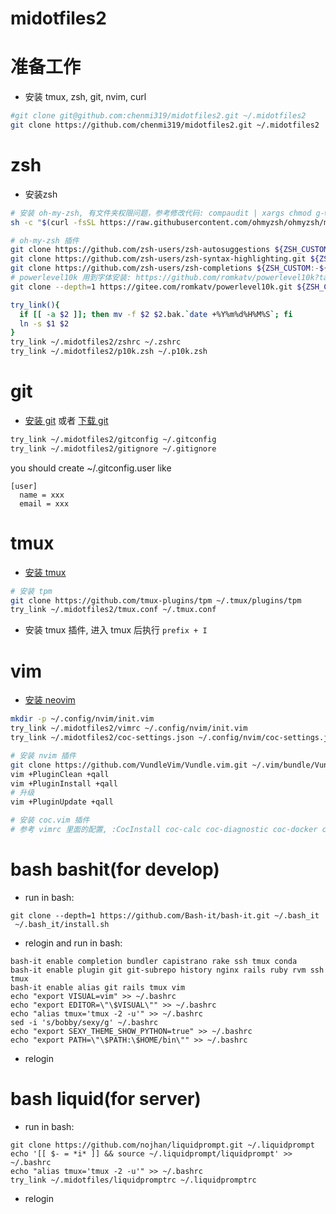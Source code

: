 # midotfiles2

# 准备工作
* 安装 tmux, zsh, git, nvim, curl
```bash
#git clone git@github.com:chenmi319/midotfiles2.git ~/.midotfiles2
git clone https://github.com/chenmi319/midotfiles2.git ~/.midotfiles2
```

# zsh
* 安装zsh
```bash
# 安装 oh-my-zsh, 有文件夹权限问题，参考修改代码: compaudit | xargs chmod g-w,o-w
sh -c "$(curl -fsSL https://raw.githubusercontent.com/ohmyzsh/ohmyzsh/master/tools/install.sh)"

# oh-my-zsh 插件
git clone https://github.com/zsh-users/zsh-autosuggestions ${ZSH_CUSTOM:-~/.oh-my-zsh/custom}/plugins/zsh-autosuggestions
git clone https://github.com/zsh-users/zsh-syntax-highlighting.git ${ZSH_CUSTOM:-~/.oh-my-zsh/custom}/plugins/zsh-syntax-highlighting
git clone https://github.com/zsh-users/zsh-completions ${ZSH_CUSTOM:-${ZSH:-~/.oh-my-zsh}/custom}/plugins/zsh-completions
# powerlevel10k 用到字体安装: https://github.com/romkatv/powerlevel10k?tab=readme-ov-file#fonts
git clone --depth=1 https://gitee.com/romkatv/powerlevel10k.git ${ZSH_CUSTOM:-$HOME/.oh-my-zsh/custom}/themes/powerlevel10k

try_link(){
  if [[ -a $2 ]]; then mv -f $2 $2.bak.`date +%Y%m%d%H%M%S`; fi
  ln -s $1 $2
}
try_link ~/.midotfiles2/zshrc ~/.zshrc
try_link ~/.midotfiles2/p10k.zsh ~/.p10k.zsh
```



# git
* [安装 git](https://git-scm.com/book/en/v2/Getting-Started-Installing-Git) 或者 [下载 git](https://git-scm.com/downloads)
```bash
try_link ~/.midotfiles2/gitconfig ~/.gitconfig
try_link ~/.midotfiles2/gitignore ~/.gitignore
```
you should create ~/.gitconfig.user like
```
[user]
  name = xxx
  email = xxx
```


# tmux
* [安装 tmux](https://github.com/tmux/tmux/wiki/Installing)
```bash
# 安装 tpm
git clone https://github.com/tmux-plugins/tpm ~/.tmux/plugins/tpm
try_link ~/.midotfiles2/tmux.conf ~/.tmux.conf
```
* 安装 tmux 插件, 进入 tmux 后执行 `prefix + I`


# vim
* [安装 neovim](https://github.com/neovim/neovim/blob/master/INSTALL.md)
```bash
mkdir -p ~/.config/nvim/init.vim
try_link ~/.midotfiles2/vimrc ~/.config/nvim/init.vim
try_link ~/.midotfiles2/coc-settings.json ~/.config/nvim/coc-settings.json

# 安装 nvim 插件
git clone https://github.com/VundleVim/Vundle.vim.git ~/.vim/bundle/Vundle.vim
vim +PluginClean +qall
vim +PluginInstall +qall
# 升级
vim +PluginUpdate +qall

# 安装 coc.vim 插件
# 参考 vimrc 里面的配置, :CocInstall coc-calc coc-diagnostic coc-docker coc-git coc-pyright coc-json @yaegassy/coc-nginx coc-sh coc-solargraph coc-xml coc-yaml coc-highlight coc-pairs @yaegassy/coc-ruff
```


# bash bashit(for develop)
* run in bash:
```
git clone --depth=1 https://github.com/Bash-it/bash-it.git ~/.bash_it
 ~/.bash_it/install.sh
```
* relogin and run in bash:
```
bash-it enable completion bundler capistrano rake ssh tmux conda
bash-it enable plugin git git-subrepo history nginx rails ruby rvm ssh tmux
bash-it enable alias git rails tmux vim
echo "export VISUAL=vim" >> ~/.bashrc
echo "export EDITOR=\"\$VISUAL\"" >> ~/.bashrc
echo "alias tmux='tmux -2 -u'" >> ~/.bashrc
sed -i 's/bobby/sexy/g' ~/.bashrc
echo "export SEXY_THEME_SHOW_PYTHON=true" >> ~/.bashrc
echo "export PATH=\"\$PATH:\$HOME/bin\"" >> ~/.bashrc
```
* relogin

# bash liquid(for server)
* run in bash:
```
git clone https://github.com/nojhan/liquidprompt.git ~/.liquidprompt
echo '[[ $- = *i* ]] && source ~/.liquidprompt/liquidprompt' >> ~/.bashrc
echo "alias tmux='tmux -2 -u'" >> ~/.bashrc
try_link ~/.midotfiles/liquidpromptrc ~/.liquidpromptrc
```
* relogin
